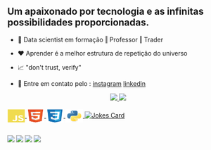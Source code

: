 ##  Um apaixonado por tecnologia e as infinitas possibilidades proporcionadas.

- 💼 Data scientist em formação ‖  Professor  ‖  Trader

- ❤️ Aprender é a melhor estrutura de repetição do universo

- 📈 "don't trust, verify"

- 💬 Entre em contato pelo : [instagram](https://www.instagram.com/alanproen/)  [linkedin](https://www.linkedin.com/in/alan-proc/)

<div align="center">
  <a href="https://github.com/AlanProc">
  <img height="150" src="https://github-readme-stats.vercel.app/api?username=AlanProc&show_icons=true&theme=radical&title_color=white&include_all_commits=true&count_private=true"/>
  <img height="150" src="https://github-readme-stats.vercel.app/api/top-langs/?username=AlanProc&layout=compact&langs_count=7&theme=radical&title_color=white"/>
</div>
<div style="display: inline_block"><br>
  <img align="center" alt=" alan-javascript" height="30" width="40" src="https://raw.githubusercontent.com/devicons/devicon/master/icons/javascript/javascript-plain.svg">
  <img align="center" alt=" alan-HTML" height="30" width="40" src="https://raw.githubusercontent.com/devicons/devicon/master/icons/html5/html5-original.svg">
  <img align="center" alt=" alan-CSS" height="30" width="40" src="https://raw.githubusercontent.com/devicons/devicon/master/icons/css3/css3-original.svg">
  <img align="center" alt=" alan-Python" height="30" width="40" src="https://raw.githubusercontent.com/devicons/devicon/master/icons/python/python-original.svg">
  <img src="https://readme-jokes.vercel.app/api" alt="Jokes Card" />
</div>
  
  ##
  
 <!-- thx https://github.com/anuraghazra --!>
<div> 
  <a href="https://www.linkedin.com/in/alan-proc/" target="_blank"><img src="https://img.shields.io/badge/-LinkedIn-%230077B5?style=for-the-badge&logo=linkedin&logoColor=white" target="_blank"></a> 
  <a href="https://www.instagram.com/alanproen/" target="_blank"><img src="https://img.shields.io/badge/-Instagram-%23E4405F?style=for-the-badge&logo=instagram&logoColor=white" target="_blank"></a>
  <a href="https://www.youtube.com/c/Bitzudo" target="_blank"><img src="https://img.shields.io/badge/YouTube-FF0000?style=for-the-badge&logo=youtube&logoColor=white" target="_blank"></a>
  <a href = "mailto:alantechfinance2@gmail.com"><img src="https://img.shields.io/badge/-Gmail-%23333?style=for-the-badge&logo=gmail&logoColor=white" target="_blank"></a>
  
 <!-- <a href="https://www.twitch.tv/AlanProc" target="_blank"><img src="https://img.shields.io/badge/Twitch-9146FF?style=for-the-badge&logo=twitch&logoColor=white" target="_blank"></a>
 <a href="https://discord.gg/urid target="_blank"><img src="https://img.shields.io/badge/Discord-7289DA?style=for-the-badge&logo=discord&logoColor=white" target="_blank"></a>  --!>
</div>

